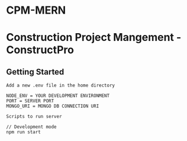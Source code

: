 # CPM-MERN
# Construction Project Mangement - ConstructPro
## Getting Started
`Add a new .env file in the home directory`

```
NODE_ENV = YOUR DEVELOPMENT ENVIRONMENT
PORT = SERVER PORT
MONGO_URI = MONGO DB CONNECTION URI
```

`Scripts to run server`
```
// Development mode
npm run start
```